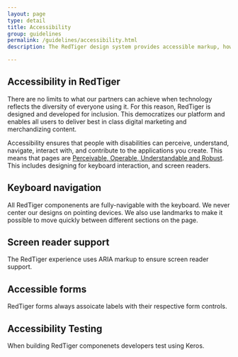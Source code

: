 ```yaml
---
layout: page
type: detail
title: Accessibility
group: guidelines
permalink: /guidelines/accessibility.html
description: The RedTiger design system provides accessible markup, however it is essential that you implement all accessibility recommendations including keyboard management and ARIA roles and properties.

---
```


## Accessibility in RedTiger
There are no limits to what our partners can achieve when technology reflects the diversity of everyone using it. For this reason, RedTiger is designed and developed for inclusion.  This democratizes our platform and enables all users to deliver best in class digital marketing and merchandizing content. 

Accessibility ensures that people with disabilities can perceive, understand, navigate, interact with, and contribute to the applications you create. This means that pages are <a href="https://www.w3.org/TR/WCAG20/" target="_blank">Perceivable, Operable, Understandable and Robust</a>. This includes designing for keyboard interaction, and screen readers. 

## Keyboard navigation
All RedTiger componenents are fully-navigable with the keyboard. We never center our designs on pointing devices. We also use landmarks to make it possible to move quickly between different sections on the page.

## Screen reader support
The RedTiger experience uses ARIA markup to ensure screen reader support.

## Accessible forms
RedTiger forms always assoicate labels with their respective form controls. 

## Accessibility Testing
When building RedTiger componenets developers test using Keros.
